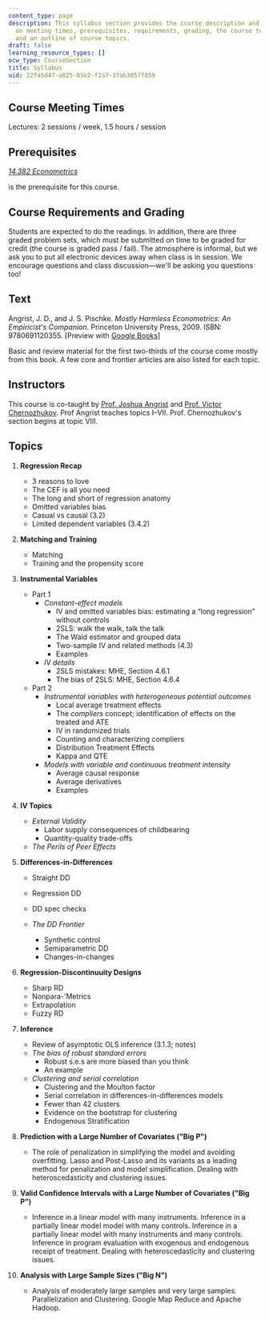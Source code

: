 ```yaml
---
content_type: page
description: This syllabus section provides the course description and information
  on meeting times, prerequisites, requirements, grading, the course text, instructors,
  and an outline of course topics.
draft: false
learning_resource_types: []
ocw_type: CourseSection
title: Syllabus
uid: 22fa5d47-a825-85e2-f2a7-37ab3857f859
---
```

## Course Meeting Times

Lectures: 2 sessions / week, 1.5 hours / session

## Prerequisites

[_14.382 Econometrics_](https://ocw.mit.edu/courses/economics/14-382-econometrics-spring-2017/) 

is the prerequisite for this course.

## Course Requirements and Grading

Students are expected to do the readings. In addition, there are three graded problem sets, which must be submitted on time to be graded for credit (the course is graded pass / fail). The atmosphere is informal, but we ask you to put all electronic devices away when class is in session. We encourage questions and class discussion—we'll be asking you questions too!

## Text

Angrist, J. D., and J. S. Pischke. _Mostly Harmless Econometrics: An Empiricist's Companion_. Princeton University Press, 2009. ISBN: 9780691120355. \[Preview with [Google Books](http://books.google.com/books?id=ztXL21Xd8v8C&pg=PAfrontcover)\]

Basic and review material for the first two-thirds of the course come mostly from this book. A few core and frontier articles are also listed for each topic.

## Instructors

This course is co-taught by [Prof. Joshua Angrist](http://economics.mit.edu/faculty/angrist) and [Prof. Victor Chernozhukov](http://www.mit.edu/~vchern/). Prof Angrist teaches topics I–VII. Prof. Chernozhukov's section begins at topic VIII.

## Topics

1. **Regression Recap**    
      
    - 3 reasons to love
    - The CEF is all you need
    - The long and short of regression anatomy
    - Omitted variables bias
    - Casual vs causal (3.2)
    - Limited dependent variables (3.4.2)
2. **Matching and Training**    
      
    - Matching
    - Training and the propensity score
3. **Instrumental Variables**    
      
    - Part 1
        - _Constant-effect models_
            - IV and omitted variables bias: estimating a “long regression” without controls
            - 2SLS: walk the walk, talk the talk
            - The Wald estimator and grouped data
            - Two-sample IV and related methods (4.3)
            - Examples
        - _IV details_
            - 2SLS mistakes: MHE, Section 4.6.1
            - The bias of 2SLS: MHE, Section 4.6.4
    - Part 2
        - _Instrumental variables with heterogeneous potential outcomes_
            - Local average treatment effects
            - The _compliers_ concept; identification of effects on the treated and ATE
            - IV in randomized trials
            - Counting and characterizing compliers
            - Distribution Treatment Effects
            - Kappa and QTE
        - _Models with variable and continuous treatment intensity_
            - Average causal response
            - Average derivatives
            - Examples
4. **IV Topics**    
      
    - _External Validity_
        - Labor supply consequences of childbearing
        - Quantity-quality trade-offs
    - _The Perils of Peer Effects_
5. **Differences-in-Differences**    
      
    - Straight DD
    - Regression DD
    - DD spec checks
    - _The DD Frontier_    
          
        - Synthetic control
        - Semiparametric DD
        - Changes-in-changes
6. **Regression-Discontinuuity Designs**    
      
    - Sharp RD
    - Nonpara-'Metrics
    - Extrapolation
    - Fuzzy RD
7. **Inference**    
      
    - Review of asymptotic OLS inference (3.1.3; notes)
    - _The bias of robust standard errors_
        - Robust s.e.s are more biased than you think
        - An example
    - _Clustering and serial correlation_
        - Clustering and the Moulton factor
        - Serial correlation in differences-in-differences models
        - Fewer than 42 clusters
        - Evidence on the bootstrap for clustering
        - Endogenous Stratification
8. **Prediction with a Large Number of Covariates ("Big P")**    
      
    - The role of penalization in simplifying the model and avoiding overfitting. Lasso and Post-Lasso and its variants as a leading method for penalization and model simplification. Dealing with heteroscedasticity and clustering issues.
9. **Valid Confidence Intervals with a Large Number of Covariates ("Big P")**    
      
    - Inference in a linear model with many instruments. Inference in a partially linear model model with many controls. Inference in a partially linear model with many instruments and many controls. Inference in program evaluation with exogenous and endogenous receipt of treatment. Dealing with heteroscedasticity and clustering issues.
10. **Analysis with Large Sample Sizes ("Big N")**    
      
    - Analysis of moderately large samples and very large samples. Parallelization and Clustering. Google Map Reduce and Apache Hadoop.